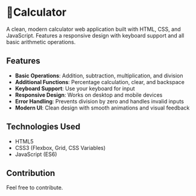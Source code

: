 # 🧮Calculator

A clean, modern calculator web application built with HTML, CSS, and JavaScript. Features a responsive design with keyboard support and all basic arithmetic operations.

## Features

- **Basic Operations**: Addition, subtraction, multiplication, and division
- **Additional Functions**: Percentage calculation, clear, and backspace
- **Keyboard Support**: Use your keyboard for input
- **Responsive Design**: Works on desktop and mobile devices
- **Error Handling**: Prevents division by zero and handles invalid inputs
- **Modern UI**: Clean design with smooth animations and visual feedback

## Technologies Used

- HTML5
- CSS3 (Flexbox, Grid, CSS Variables)
- JavaScript (ES6)

## Contribution

  Feel free to contribute.
